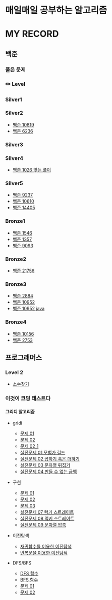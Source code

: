 # 매일매일 공부하는 알고리즘

# MY RECORD

## 백준
### 풀은 문제
### ✏️ Level

### Silver1

### Silver2
- [백준 10819](./baekjoon_code/BOJ10819_solved.py)
- [백준 6236](./baekjoon_code/BOJ_6236_other.py)

### Silver3

### Silver4
- [백준 1026 맞는 풀이](./baekjoon_code/BOJ1026_correctSolved.py)

### Silver5
- [백준 9237](./baekjoon_code/BOJ9237_solved.py)
- [백준 10610](./baekjoon_code/BOJ10610_solved.py)
- [백준 14405](./baekjoon_code/BOJ_14405_solved.py)


### Bronze1
- [백준 1546](./baekjoon_code/BOJ_1546_solved.py)
- [백준 1357](./baekjoon_code/BOJ1357_solved.py)
- [백준 9093](./baekjoon_code/BOJ9093_solved.py)

### Bronze2

- [백준 21756](./baekjoon_code/BOJ21756_solved.py)

### Bronze3
- [백준 2884](./baekjoon_code/BOJ2884_solved.py)
- [백준 10952](./baekjoon_code/BOJ10952_solved.py)
- [백준 10952 java](./baekjoon_code/BOJ10952_solved.java)

### Bronze4
- [백준 10156](./baekjoon_code/BOJ10156_solved.py)
- [백준 2753](./baekjoon_code/BOJ2753_solved.py)

## 프로그래머스

### Level 2
- [소수찾기](./Programmers/level2_primeNumber.py)

### 이것이 코딩 테스트다
#### 그리디 알고리즘
- gridi
  - [문제 01](./This_is_cording_test/그리디/gridi01.py)
  - [문제 02](./This_is_cording_test/그리디/gridi02.py)
  - [문제 02_1](./This_is_cording_test/그리디/gridi02_01.py)
  - [실전문제 01 모험가 길드](./This_is_cording_test/그리디/GreedyQ1_모험가길드.py)
  - [실전문제 02 곱하기 혹은 더하기](./This_is_cording_test/그리디/GreedyQ2_곱하기혹은더하기.py)
  - [실전문제 03 문자열 뒤집기](./This_is_cording_test/그리디/GreedyQ3_문자열뒤집기.py)
  - [실전문제 04 만들 수 없는 금액](./This_is_cording_test/그리디/GreedyQ4_만들수없는금액.py)

- 구현
  - [문제 01](./This_is_cording_test/구현/구현_상하좌우.py)
  - [문제 02](./This_is_cording_test/구현/구현_시각.py)
  - [문제 03](./This_is_cording_test/구현/구현_왕실의나이트.py)
  - [실전문제 07 럭키 스트레이트](./This_is_cording_test/구현/구현Q7_럭키스트레이트.py)
  - [실전문제 08 럭키 스트레이트](./This_is_cording_test/구현/구현Q8_문자열재정렬.py)
  - [실전문제 09 문자열 압축](./This_is_cording_test/구현/구현Q9_문자열압축.py)
  
  
- 이진탐색
  - [재귀함수를 이용한 이진탐색](./This_is_cording_test/이진탐색/binary_self.py)
  - [반복문을 이용한 이진탐색](./This_is_cording_test/이진탐색/binary_repeat.py)
- DFS/BFS
  - [DFS 함수](./This_is_cording_test/DFS_BFS/DFS_EX01.py)
  - [BFS 함수](./This_is_cording_test/DFS_BFS/BFS_EX01.py)
  - [문제 01](./This_is_cording_test/DFS_BFS/DFS&BFS_음료수얼려먹기.py)
  - [문제 02](./This_is_cording_test/DFS_BFS/DFS&BFS_미로탈출.py)
